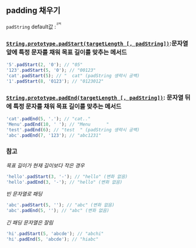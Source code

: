 ## padding 채우기

`padString` default값 : <ruby>
<span><code> </code></span>
<rt>공백</rt></ruby>

### [`String.prototype.padStart(targetLength [, padString])`](https://developer.mozilla.org/ko/docs/Web/JavaScript/Reference/Global_Objects/String/padStart):문자열 앞에 특정 문자를 채워 목표 길이를 맞추는 메서드

```javascript
'5'.padStart(2, '0'); // "05"
'123'.padStart(5, '0'); // "00123"
'cat'.padStart(5); // "  cat" (padString 생략시 공백)
'1'.padStart(8, '0123'); // "0123012"
```

### [`String.prototype.padEnd(targetLength [, padString])`](https://developer.mozilla.org/ko/docs/Web/JavaScript/Reference/Global_Objects/String/padEnd): 문자열 뒤에 특정 문자를 채워 목표 길이를 맞추는 메서드

```javascript
'cat'.padEnd(5, '.'); // "cat.."
'Menu'.padEnd(10, ' '); // "Menu      "
'test'.padEnd(6); // "test  " (padString 생략시 공백)
'abc'.padEnd(7, '123'); // "abc1231"
```

### 참고

_목표 길이가 현재 길이보다 작은 경우_

```javascript
'hello'.padStart(3, '-'); // "hello" (변화 없음)
'hello'.padEnd(3, '-'); // "hello" (변화 없음)
```

_빈 문자열로 패딩_

```javascript
'abc'.padStart(5, ''); // "abc" (변화 없음)
'abc'.padEnd(5, ''); // "abc" (변화 없음)
```

_긴 패딩 문자열은 잘림_

```javascript
'hi'.padStart(5, 'abcde'); // "abchi"
'hi'.padEnd(5, 'abcde'); // "hiabc"
```
